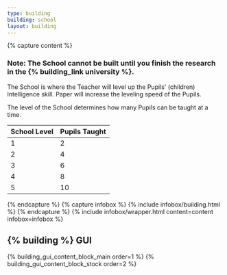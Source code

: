 ```yaml
---
type: building
building: school
layout: building
---
```

{% capture content %}
### Note: The School cannot be built until you finish the research in the {% building_link university %}.

The School is where the Teacher will level up the Pupils' (children) Intelligence skill. Paper will increase the leveling speed of the Pupils. 

The level of the School determines how many Pupils can be taught at a time.

| School Level | Pupils Taught |
|--------------|---------------|
| 1            | 2             |
| 2            | 4             |
| 3            | 6             |
| 4            | 8             |
| 5            | 10            |
{% endcapture %}
{% capture infobox %}
{% include infobox/building.html %}
{% endcapture %}
{% include infobox/wrapper.html content=content infobox=infobox %}

## {% building %} GUI

{% building_gui_content_block_main order=1 %}
{% building_gui_content_block_stock order=2 %}